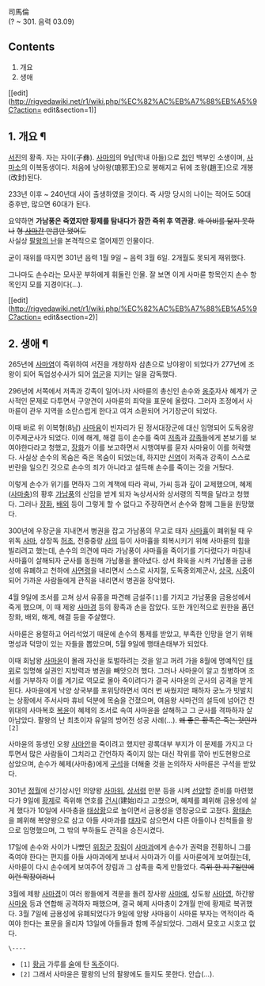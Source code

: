 司馬倫  
(? ~ 301. 음력 03.09)

## Contents

    

1. 개요 
2. 생애 

[[edit](http://rigvedawiki.net/r1/wiki.php/%EC%82%AC%EB%A7%88%EB%A5%9C?action=
edit&section=1)]

## 1. 개요 ¶

[서진](%EC%84%9C%EC%A7%84.md)의 황족. 자는 자이(子彝).
[사마의](%EC%82%AC%EB%A7%88%EC%9D%98.md)의 9남(막내 아들)으로 [첩](%EC%B2%A9.md)인
백부인 소생이며, [사마소](%EC%82%AC%EB%A7%88%EC%86%8C.md)의 이복동생이다. 처음에 낭야왕(琅邪王)으로
봉해지고 뒤에 조왕(趙王)으로 개봉(改封)된다.

  

233년 이후 ~ 240년대 사이 출생하였을 것이다. 즉 사망 당시의 나이는 적어도 50대 중후반, 많으면 60대가 된다.

  

요약하면 **가남풍은 죽였지만 황제를 탐내다가 잠깐 즉위 후 역관광**. <del>왜 아비를 닮지 못하나</del> <del>형
[사마간](%EC%82%AC%EB%A7%88%EA%B0%84.md) 만큼만 됐어도</del>  
사실상 [팔왕의 난](%ED%8C%94%EC%99%95%EC%9D%98%20%EB%82%9C.md)을 본격적으로 열어제낀 인물이다.

  

굳이 재위를 따지면 301년 음력 1월 9일 ~ 음력 3월 6일. 2개월도 못되게 재위했다.

  

그나마도 손수라는 모사꾼 부하에게 휘둘린 인물. 잘 보면 이게 사마륜 항목인지 손수 항목인지 모를 지경이다(...).

[[edit](http://rigvedawiki.net/r1/wiki.php/%EC%82%AC%EB%A7%88%EB%A5%9C?action=
edit&section=2)]

## 2. 생애 ¶

265년에 [사마염](%EC%82%AC%EB%A7%88%EC%97%BC.md)이 즉위하여 서진을 개창하자 삼촌으로 낭야왕이 되었다가
277년에 조왕이 되어 독업성수사가 되어 [업군](%EC%97%85%EA%B5%B0.md)을 지키는 일을 감독했다.

  

296년에 서쪽에서 저족과 강족이 일어나자 사마륜의 총신인 손수와 [옹주](%EC%98%B9%EC%A3%BC.md)자사 혜계가 군사적인
문제로 다투면서 구양견이 사마륜의 죄악을 표문에 올렸다. 그러자 조정에서 사마륜이 관우 지역을 소란스럽게 한다고 여겨 소환되어 거기장군이
되었다.

  

이때 바로 위 이복형(8남) [사마융](%EC%82%AC%EB%A7%88%EC%9C%B5.md)이 빈자리가 된 정서대장군에 대신
임명되어 도독옹량이주제군사가 되었다. 이에 해계, 해결 등이 손수를 죽여 [저족](%EC%A0%80%EC%A1%B1.md)과
[강족](%EA%B0%95%EC%A1%B1.md)들에게 본보기를 보여야한다라고 청했고,
[장화](%EC%9E%A5%ED%99%94#s-3.md)가 이를 보고하면서 시행여부를 묻자 사마융이 이를 허락했다. 사실상 손수의
목숨은 죽은 목숨이 되었는데, 하지만 [신염](%EC%8B%A0%EC%97%BC.md)이 저족과 강족이 스스로 반란을 일으킨 것으로
손수의 죄가 아니라고 설득해 손수를 죽이는 것을 거뒀다.

  

이렇게 손수가 위기를 면하자 그의 계책에 따라 곽씨, 가씨 등과 깊이 교제했으며,
혜제([사마충](%EC%82%AC%EB%A7%88%EC%B6%A9.md))의 황후
[가남풍](%EA%B0%80%EB%82%A8%ED%92%8D.md)의 신임을 받게 되자 녹상서사와 상서령의 직책을 달라고 청했다.
그러나 [장화](%EC%9E%A5%ED%99%94#s-3.md), [배외](%EB%B0%B0%EC%99%B8.md) 등이 그렇게
할 수 없다고 주장하면서 손수와 함께 그들을 원망했다.

  

300년에 우장군을 지내면서 병권을 잡고 가남풍의 무고로 태자 [사마휼](%EC%82%AC%EB%A7%88%ED%9C%BC.md)이
폐위될 때 우위독 [사마](%EC%82%AC%EB%A7%88.md), 상장독 [허초](%ED%97%88%EC%B4%88.md),
전중중랑 [사의](%EC%82%AC%EC%9D%98.md) 등이 사마휼을 회복시키기 위해 사마륜의 힘을 빌리려고 했는데, 손수의 의견에
따라 가남풍이 사마휼을 죽이기를 기다렸다가 마침내 사마휼이 살해되자 군사를 동원해 가남풍을 몰아냈다. 상서 화욱을 시켜 가남풍을 금용성에
유폐하고 천하에 [사면령](%EC%82%AC%EB%A9%B4%EB%A0%B9.md)을 내리면서 스스로 사지절, 도독중외제군사,
[상국](%EC%83%81%EA%B5%AD.md), [시중](%EC%8B%9C%EC%A4%91.md)이 되어 가까운 사람들에게
관직을 내리면서 병권을 장악했다.

  

4월 9일에 조서를 고쳐 상서 유홍을 파견해 금설주`[1]`를 가지고 가남풍을 금용성에서 죽게 했으며, 이 때 제왕
[사마경](%EC%82%AC%EB%A7%88%EA%B2%BD.md) 등의 황족과 손을 잡았다. 또한 개인적으로 원한을 품던 장화,
배외, 해계, 해결 등을 주살했다.

  

사마륜은 용렬하고 어리석었기 때문에 손수의 통제를 받았고, 부족한 인망을 얻기 위해 명성과 덕망이 있는 자들을 뽑았으며, 5월 9일에
행태손태부가 되었다.

  

이때 회남왕 [사마윤](%EC%82%AC%EB%A7%88%EC%9C%A4.md)이 몰래 자신을 토벌하려는 것을 알고 꺼려 가을 8월에
명예직인 [태위](%ED%83%9C%EC%9C%84.md)로 임명해 실권인 지방력과 병권을 빼앗으려 했다. 그러나 사마윤이 알고
칭병하며 조서를 거부하자 이를 계기로 역모로 몰아 죽이려다가 결국 사마윤의 군사의 공격을 받게 된다. 사마윤에게 낙양 상국부를 포위당하면서
여러 번 싸웠지만 패하자 궁노가 빗발치는 상황에서 주서사마 휴비 덕분에 목숨을 건졌으며, 여음왕 사마건의 설득에 넘어간 친위대의 사마복호
[복윤](%EB%B3%B5%EC%9C%A4.md)이 혜제의 조서로 속여 사마윤을 살해하고 그 군사를 격파하자 살아남았다. 팔왕의 난
최초이자 유일의 방어전 성공 사례(...). <del>왜 좋은 황족은 죽는 것인가</del>`[2]`

  

사마윤의 동생인 오왕 [사마안](%EC%82%AC%EB%A7%88%EC%95%88.md)을 죽이려고 했지만 광록대부 부지가 이 문제를
가지고 다투면서 많은 사람들이 그치라고 간언하자 죽이지 않는 대신 작위를 깎아 빈도현왕으로 삼았으며, 손수가 혜제(사마충)에게
[구석](%EA%B5%AC%EC%84%9D.md)을 더해줄 것을 논의하자 사마륜은 구석을 받았다.

  

301년 [정월](%EC%A0%95%EC%9B%94.md)에 산기상시인 의양왕
[사마위](%EC%82%AC%EB%A7%88%EC%9C%84.md),
[상서령](%EC%83%81%EC%84%9C%EB%A0%B9.md) 만분 등을 시켜
[선양](%EC%84%A0%EC%96%91.md)할 준비를 마련했다가 9일에 [황제](%ED%99%A9%EC%A0%9C.md)로
즉위해 연호를 [건시](%EA%B1%B4%EC%8B%9C.md)(建始)라고 고쳤으며, 혜제를 폐위해 금용성에 살게 했다가 10일에
사마충을 [태상황](%ED%83%9C%EC%83%81%ED%99%A9.md)으로 높이면서 금용성을 영창궁으로 고쳤다.
[황태손](%ED%99%A9%ED%83%9C%EC%86%90.md)을 폐위해 복양왕으로 삼고 아들 사마과를
[태자](%ED%83%9C%EC%9E%90.md)로 삼으면서 다른 아들이나 친척들을 왕으로 임명했으며, 그 밖의 부하들도 관직을
승진시켰다.

  

17일에 손수와 사이가 나빴던 [위장군](%EC%9C%84%EC%9E%A5%EA%B5%B0.md)
[장림](%EC%9E%A5%EB%A6%BC.md)이 [사마과](%EC%82%AC%EB%A7%88%EA%B3%BC.md)에게 손수가
권력을 전횡하니 그를 죽여야 한다는 편지를 아들 사마과에게 보내서 사마과가 이를 사마륜에게 보여줬는데, 사마륜이 다시 손수에게 보여주어
장림과 그 삼족을 죽게 만들었다. <del>즉위 한 지 7일만에 이런 막장이라니</del>

  

3월에 제왕 [사마경](%EC%82%AC%EB%A7%88%EA%B2%BD.md)이 여러 왕들에게 격문을 돌려 장사왕
[사마예](%EC%82%AC%EB%A7%88%EC%98%88.md), 성도왕
[사마영](%EC%82%AC%EB%A7%88%EC%98%81.md), 하간왕
[사마옹](%EC%82%AC%EB%A7%88%EC%98%B9.md) 등과 연합해 공격하자 패했으며, 결국 혜제 사마충이 2개월 만에
황제로 복귀했다. 3월 7일에 금용성에 유폐되었다가 9일에 양왕 사마융이 사마륜 부자는 역적이라 죽여야 한다는 표문을 올리자 13일에
아들들과 함께 주살되었다. 그래서 묘호고 시호고 없다.

`\----`

  * `[1]` [황금](%ED%99%A9%EA%B8%88.md) 가루를 [술](%EC%88%A0.md)에 탄 [독주](%EB%8F%85%EC%A3%BC.md)이다.
  * `[2]` 그래서 사마윤은 팔왕의 난의 팔왕에도 들지도 못한다. 안습(...).

